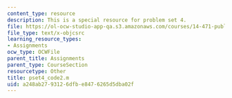 ```yaml
---
content_type: resource
description: This is a special resource for problem set 4.
file: https://ol-ocw-studio-app-qa.s3.amazonaws.com/courses/14-471-public-economics-i-fall-2012/a248ab2793126dfbe8476265d5dba02f_pset4_code2.m
file_type: text/x-objcsrc
learning_resource_types:
- Assignments
ocw_type: OCWFile
parent_title: Assignments
parent_type: CourseSection
resourcetype: Other
title: pset4_code2.m
uid: a248ab27-9312-6dfb-e847-6265d5dba02f
---
```

